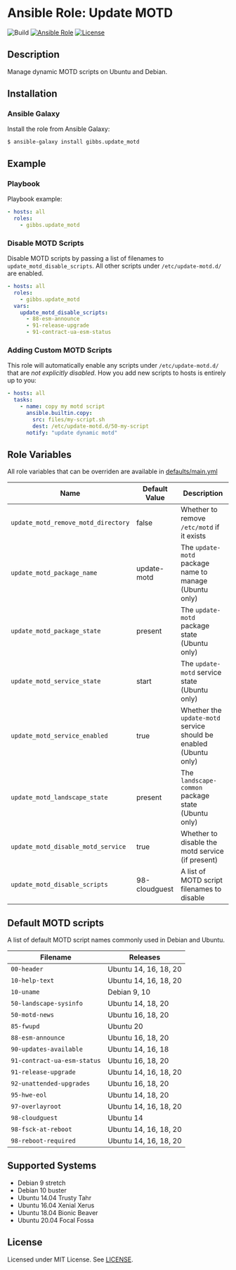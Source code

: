 # Ansible Role: Update MOTD

![Build](https://github.com/gibbs/ansible-role-update-motd/actions/workflows/test.yml/badge.svg)
[![Ansible Role](https://img.shields.io/badge/Ansible%20Role-gibbs.update__motd-blue.svg)](https://galaxy.ansible.com/gibbs/update_motd)
[![License](https://img.shields.io/badge/License-MIT-brightgreen.svg)](https://opensource.org/licenses/MIT)

## Description

Manage dynamic MOTD scripts on Ubuntu and Debian.

## Installation

### Ansible Galaxy

Install the role from Ansible Galaxy:

```shell
$ ansible-galaxy install gibbs.update_motd
```

## Example

### Playbook

Playbook example:

```yaml
- hosts: all
  roles:
    - gibbs.update_motd
```

### Disable MOTD Scripts

Disable MOTD scripts by passing a list of filenames to 
`update_motd_disable_scripts`. All other scripts under `/etc/update-motd.d/` 
are enabled.

```yaml
- hosts: all
  roles:
    - gibbs.update_motd
  vars:
    update_motd_disable_scripts:
      - 88-esm-announce
      - 91-release-upgrade
      - 91-contract-ua-esm-status
```

### Adding Custom MOTD Scripts

This role will automatically enable any scripts under `/etc/update-motd.d/` that
are *not explicitly disabled*. How you add new scripts to hosts is entirely up 
to you:

```yaml
- hosts: all
  tasks:
    - name: copy my motd script
      ansible.builtin.copy:
        src: files/my-script.sh
        dest: /etc/update-motd.d/50-my-script
      notify: "update dynamic motd"
```

## Role Variables

All role variables that can be overriden are available in 
[defaults/main.yml](https://github.com/gibbs/ansible-role-update-motd/blob/master/defaults/main.yml)

| Name           | Default Value | Description                                 |
| -------------- | ------------- | --------------------------------------------|
| `update_motd_remove_motd_directory` | false | Whether to remove `/etc/motd` if it exists |
| `update_motd_package_name` | update-motd | The `update-motd` package name to manage (Ubuntu only) |
| `update_motd_package_state` | present | The `update-motd` package state (Ubuntu only) |
| `update_motd_service_state` | start | The `update-motd` service state (Ubuntu only) |
| `update_motd_service_enabled` | true | Whether the `update-motd` service should be enabled (Ubuntu only) |
| `update_motd_landscape_state` | present | The `landscape-common` package state (Ubuntu only) |
| `update_motd_disable_motd_service` | true | Whether to disable the motd service (if present) |
| `update_motd_disable_scripts` | 98-cloudguest | A list of MOTD script filenames to disable |

## Default MOTD scripts

A list of default MOTD script names commonly used in Debian and Ubuntu.

| Filename                    | Releases |
| --------------------------- | -------- |
| `00-header`                 | Ubuntu 14, 16, 18, 20 |
| `10-help-text`              | Ubuntu 14, 16, 18, 20 |
| `10-uname`                  | Debian 9, 10 |
| `50-landscape-sysinfo`      | Ubuntu 14, 18, 20 |
| `50-motd-news`              | Ubuntu 16, 18, 20 |
| `85-fwupd`                  | Ubuntu 20 |
| `88-esm-announce`           | Ubuntu 16, 18, 20 |
| `90-updates-available`      | Ubuntu 14, 16, 18 |
| `91-contract-ua-esm-status` | Ubuntu 16, 18, 20 |
| `91-release-upgrade`        | Ubuntu 14, 16, 18, 20 |
| `92-unattended-upgrades`    | Ubuntu 16, 18, 20 |
| `95-hwe-eol`                | Ubuntu 14, 18, 20 |
| `97-overlayroot`            | Ubuntu 14, 16, 18, 20 |
| `98-cloudguest`             | Ubuntu 14 |
| `98-fsck-at-reboot`         | Ubuntu 14, 16, 18, 20 |
| `98-reboot-required`        | Ubuntu 14, 16, 18, 20 |

## Supported Systems

- Debian 9 stretch
- Debian 10 buster
- Ubuntu 14.04 Trusty Tahr
- Ubuntu 16.04 Xenial Xerus
- Ubuntu 18.04 Bionic Beaver
- Ubuntu 20.04 Focal Fossa

## License

Licensed under MIT License. See 
[LICENSE](https://github.com/gibbs/ansible-role-update-motd/blob/master/LICENSE).
